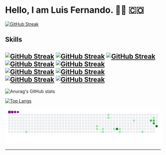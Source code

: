 <h1 > Hello, I am Luis Fernando. 👨‍💻  🇨🇴</h1



 [![GitHub Streak](https://github-readme-streak-stats.herokuapp.com?user=luis-fer993&theme=buefy-dark&date_format=M%20j%5B%2C%20Y%5D)](https://git.io/streak-stats)
 
  
## Skills
[![GitHub Streak](https://img.shields.io/badge/html-orange?style=for-the-badge&logo=html5&logoColor=orange&labelColor=5f6368)](https://git.io/streak-stats) 
[![GitHub Streak](https://img.shields.io/badge/CSS-blue?style=for-the-badge&logo=css3&logoColor=blue&labelColor=5f6368)](https://git.io/streak-stats) 
[![GitHub Streak](https://img.shields.io/badge/javascript-yellow?style=for-the-badge&logo=javascript&logoColor=yellow&labelColor=5f6368)](https://git.io/streak-stats) 
<br>
[![GitHub Streak](https://img.shields.io/badge/php-blue?style=for-the-badge&logo=php&logoColor=white&labelColor=5f6368)](https://git.io/streak-stats)
[![GitHub Streak](https://img.shields.io/badge/MySQL-4479A1?style=for-the-badge&logo=mysql&logoColor=white&labelColor=5f6368)](https://git.io/streak-stats) 
<br>
[![GitHub Streak](https://img.shields.io/badge/python-blue?style=for-the-badge&logo=python&logoColor=white&labelColor=5f6368)](https://git.io/streak-stats) 
[![GitHub Streak](https://img.shields.io/badge/Django-green?style=for-the-badge&logo=django&logoColor=yellow&labelColor=5f6368)](https://git.io/streak-stats)
<br>
[![GitHub Streak](https://img.shields.io/badge/Linux-blueviolet?style=for-the-badge&logo=linux&logoColor=black&labelColor=5f6368)](https://git.io/streak-stats) 
[![GitHub Streak](https://img.shields.io/badge/vs%20code-blue?style=for-the-badge&logo=visualstudiocode&logoColor=black&labelColor=5f6368)](https://git.io/streak-stats)
---

![Anurag's GitHub stats](https://github-readme-stats.vercel.app/api?username=luis-fer993&show_icons=true&theme=gotham)
  
[![Top Langs](https://github-readme-stats.vercel.app/api/top-langs/?username=luis-fer993&theme=gotham)](https://github.com/anuraghazra/github-readme-stats)
  
![fallo img](https://github.com/luis-fer993/luis-fer993/blob/main/github-contribution-grid-snake.gif?raw=true "Imagen_gif")
  
---
